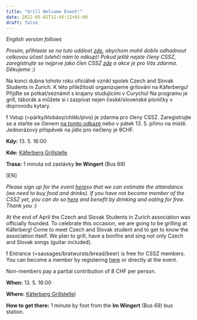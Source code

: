 ```yaml
---
title: "Grill Welcome Event!"
date: 2022-05-02T12:45:12+02:00
draft: false
---
```


_English version follows_
 
_Prosím, přihlaste se na tuto událost [zde](https://forms.gle/uJ8F6GE1woBxnx1f7), abychom mohli dobře odhadnout celkovou účast (ulehčí nám to nákup)! Pokud ještě nejste členy CSSZ, zaregistrujte se nejprve jako člen CSSZ [zde](https://forms.gle/qn6sZEmELCgtTSSr5) a akce je pro Vás zdarma. Děkujeme :)_
 
Na konci dubna tohoto roku oficiálně vznikl spolek Czech and Slovak Students in Zurich. K této příležitosti organizujeme grilování na Käferbergu! Přijďte se potkat/seznámit s krajany studujícími v Curychu! Na programu je grill, táborák a můžete si i zazpívat nejen české/slovenské písničky v doprovodu kytary.

**!** Vstup (=párky/klobásy/chléb/pivo) je zdarma pro členy CSSZ. Zaregistrujte se a staňte se členem [na tomto odkaze](https://forms.gle/qn6sZEmELCgtTSSr5) nebo v pátek 13. 5. přímo na místě. Jednorázový příspěvek na jídlo pro nečleny je 8CHF.

**Kdy:** 13. 5. 16:00

**Kde:** [Käferberg Grillstelle](https://www.google.cz/maps/place/Grillstell+mit+Rost+und+Wiitsicht/@47.4017454,8.5088289,813m/data=!3m1!1e3!4m5!3m4!1s0x47900bf1d1599e21:0x120905caab0befa3!8m2!3d47.4017454!4d8.5104489)

**Trasa:** 1 minuta od zastávky **Im Wingert** (Bus 69)

\[EN\]

_Please sign up for the event [here](https://forms.gle/uJ8F6GE1woBxnx1f7)so that we can estimate the attandance (we need to buy food and drinks). If you have not become member of the CSSZ yet, you can do so [here](https://forms.gle/qn6sZEmELCgtTSSr5) and benefit by drinking and eating for free. Thank you :)_

At the end of April the Czech and Slovak Students in Zurich association was officially founded. To celebrate this occasion, we are going to be grilling at Käferberg! Come to meet Czech and Slovak student and to get to know the association itself. We plan to grill, have a bonfire and sing not only Czech and Slovak songs (guitar included).

**!** Entrance (=sausages/bratwursts/bread/beer) is free for CSSZ members. You can become a member by registering [here](https://forms.gle/qn6sZEmELCgtTSSr5) or directly at the event.

Non-members pay a partial contribution of 8 CHF per person.

**When:** 13. 5. 16:00

**Where:** [Käferberg Grillstelle](https://www.google.cz/maps/place/Grillstell+mit+Rost+und+Wiitsicht/@47.4017454,8.5088289,813m/data=!3m1!1e3!4m5!3m4!1s0x47900bf1d1599e21:0x120905caab0befa3!8m2!3d47.4017454!4d8.5104489))

**How to get there:** 1 minute by foot from the **Im Wingert** (Bus 69) bus station.